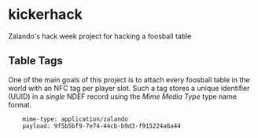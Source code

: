 # kickerhack

Zalando's hack week project for hacking a foosball table

## Table Tags

One of the main goals of this project is to attach every foosball table in the world with an NFC tag per player slot. Such a tag stores a unique identifier (UUID) in a *single* NDEF record using the *Mime Media Type* type name format.

		mime-type: application/zalando
		payload: 9f5b5bf9-7e74-44cb-b9d3-f915224a6a44
		